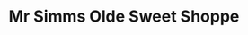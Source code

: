 ---
title: "Mr Simms Olde Sweet Shoppe"
url: /horsham/mr-simms-olde-sweet-shoppe/
shop: Süßwaren
---